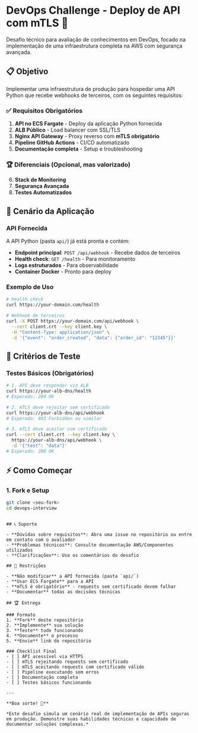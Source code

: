 # DevOps Challenge - Deploy de API com mTLS 🚀

Desafio técnico para avaliação de conhecimentos em DevOps, focado na implementação de uma infraestrutura completa na AWS com segurança avançada.

## 📋 Objetivo

Implementar uma infraestrutura de produção para hospedar uma API Python que recebe webhooks de terceiros, com os seguintes requisitos:

### ✅ Requisitos Obrigatórios

1. **API no ECS Fargate** - Deploy da aplicação Python fornecida
2. **ALB Público** - Load balancer com SSL/TLS 
3. **Nginx API Gateway** - Proxy reverso com **mTLS obrigatório**
4. **Pipeline GitHub Actions** - CI/CD automatizado
5. **Documentação completa** - Setup e troubleshooting

### 🏆 Diferenciais (Opcional, mas valorizado)

6. **Stack de Monitoring**
7. **Segurança Avançada**
8. **Testes Automatizados**

## 🎯 Cenário da Aplicação

### API Fornecida
A API Python (pasta `api/`) já está pronta e contém:
- **Endpoint principal**: `POST /api/webhook` - Recebe dados de terceiros
- **Health check**: `GET /health` - Para monitoramento
- **Logs estruturados** - Para observabilidade
- **Container Docker** - Pronto para deploy

### Exemplo de Uso
```bash
# Health check
curl https://your-domain.com/health

# Webhook de terceiros
curl -X POST https://your-domain.com/api/webhook \
  --cert client.crt --key client.key \
  -H "Content-Type: application/json" \
  -d '{"event": "order_created", "data": {"order_id": "12345"}}'
```

## 🧪 Critérios de Teste

### Testes Básicos (Obrigatórios)
```bash
# 1. API deve responder via ALB
curl https://your-alb-dns/health
# Esperado: 200 OK

# 2. mTLS deve rejeitar sem certificado
curl https://your-alb-dns/api/webhook
# Esperado: 403 Forbidden ou similar

# 3. mTLS deve aceitar com certificado
curl --cert client.crt --key client.key \
  https://your-alb-dns/api/webhook \
  -d '{"test": "data"}'
# Esperado: 200 OK
```

## ⚡ Como Começar

### 1. Fork e Setup
```bash
git clone <seu-fork>
cd devops-interview
```

```

## 📞 Suporte

- **Dúvidas sobre requisitos**: Abra uma issue no repositório ou entre em contato com o avaliador 
- **Problemas técnicos**: Consulte documentação AWS/Componentes utilizados
- **Clarificações**: Use os comentários do desafio

## 🚫 Restrições

- **Não modificar** a API fornecida (pasta `api/`)
- **Usar ECS Fargate** para a API
- **mTLS é obrigatório** - requests sem certificado devem falhar
- **Documentar** todas as decisões técnicas

## 🏆 Entrega

### Formato
1. **Fork** deste repositório
2. **Implemente** sua solução
3. **Teste** tudo funcionando
4. **Documente** o processo
5. **Envie** link do repositório

### Checklist Final
- [ ] API acessível via HTTPS
- [ ] mTLS rejeitando requests sem certificado
- [ ] mTLS aceitando requests com certificado válido
- [ ] Pipeline executando sem erros
- [ ] Documentação completa
- [ ] Testes básicos funcionando

---

**Boa sorte! 🚀**

*Este desafio simula um cenário real de implementação de APIs seguras em produção. Demonstre suas habilidades técnicas e capacidade de documentar soluções complexas.*
